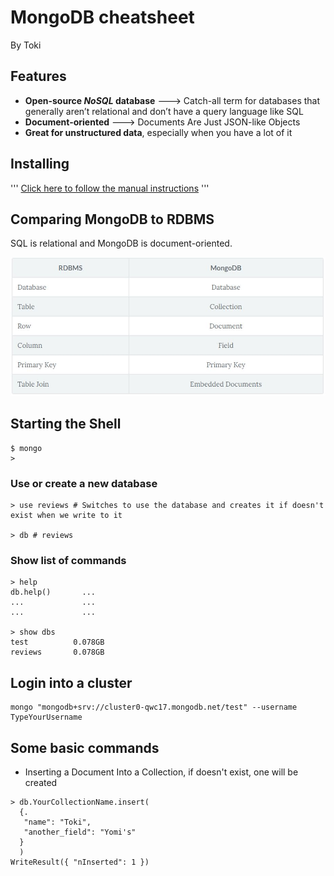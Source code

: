# MongoDB cheatsheet
By Toki

## Features
* **Open-source _NoSQL_ database** ---> Catch-all term for databases that generally aren’t relational and don’t have a query language like SQL 
* **Document-oriented** ---> Documents Are Just JSON-like Objects
* **Great for unstructured data**, especially when you have a lot of it

## Installing

'''
[Click here to follow the manual instructions](https://dangphongvanthanh.wordpress.com/2017/06/12/add-mongos-bin-folder-to-the-path-environment-variable/)
'''

## Comparing MongoDB to RDBMS
SQL is relational and MongoDB is document-oriented.

![mongo_comparisson](img/mongolito.JPG)

## Starting the Shell
```
$ mongo
>
```
### Use or create a new database
```
> use reviews # Switches to use the database and creates it if doesn't exist when we write to it

> db # reviews
```

### Show list of commands
```
> help
db.help()       ...
...             ...
...             ...

> show dbs
test          0.078GB
reviews       0.078GB
```

## Login into a cluster

```
mongo "mongodb+srv://cluster0-qwc17.mongodb.net/test" --username TypeYourUsername
```
## Some basic commands
* Inserting a Document Into a Collection, if doesn't exist, one will be created
```
> db.YourCollectionName.insert(
  {.
   "name": "Toki",
   "another_field": "Yomi's"
  }
  )
WriteResult({ "nInserted": 1 })
```
